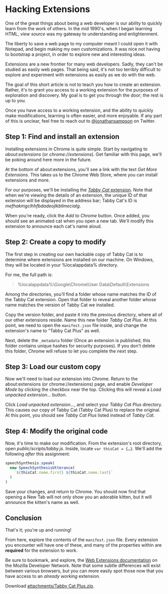 # Hacking Extensions

One of the great things about being a web developer is our ability to quickly learn from the work of others. In the mid 1990's, when I began learning HTML, _view source_ was my gateway to understanding and enlightenment.

The liberty to save a web page to my computer meant I could open it with Notepad, and begin making my own customizations. It was nice not having to bootstrap a project, in order to explore new and interesting ideas.

Extensions are a new frontier for many web developers. Sadly, they can't be studied as easily web pages. That being said, it's not too terribly difficult to explore and experiment with extensions as easily as we do with the web.

The goal of this short article is not to teach you how to create an extension. Rather, it's to grant you access to a working extension for the purposes of exploration and discovery. My goal is to get you through the door; the rest is up to you.

Once you have access to a working extension, and the ability to quickly make modifications, learning is often easier, and more enjoyable. If any part of this is unclear, feel free to reach out to [@jonathansampson](https://twitter.com/jonathansampson) on Twitter.

## Step 1: Find and install an extension

Installing extensions in Chrome is quite simple. Start by navigating to _about:extensions_ (or _chrome://extensions_). Get familiar with this page, we'll be poking around here more in the future.

At the bottom of about:extensions, you'll see a link with the text _Get More Extensions_. This takes us to the Chrome Web Store, where you can install extensions and more.

For our purposes, we'll be installing the [_Tabby Cat_ extension](https://chrome.google.com/webstore/detail/tabby-cat/mefhakmgclhhfbdadeojlkbllmecialg?hl=en-US). Note that when we're viewing the details of an extension, the unique ID of that extension will be displayed in the address bar; Tabby Cat's ID is _mefhakmgclhhfbdadeojlkbllmecialg_.

When you're ready, click the _Add to Chrome_ button. Once added, you should see an animated cat when you open a new tab. We'll modify this extension to announce each cat's name aloud.

## Step 2: Create a copy to modify

The first step in creating our own hackable copy of Tabby Cat is to determine where extensions are installed on our machine. On Windows, they will be located in your %localappdata% directory.

For me, the full path is:

> %localappdata%\Google\Chrome\User Data\Default\Extensions

Among the directories, you'll find a folder whose name matches the ID of the Tabby Cat extension. Open that folder to reveal another folder whose name matches the version of Tabby Cat we installed.

Copy the version folder, and paste it into the previous directory, where all of our other extensions reside. Name this new folder _Tabby Cat Plus_. At this point, we need to open the `manifest.json` file inside, and change the extension's name to "Tabby Cat Plus" as well.

Next, delete the `_metadata` folder (Once an extension is published, this folder contains unique hashes for security purposes). If you don't delete this folder, Chrome will refuse to let you complete the next step.

## Step 3: Load our custom copy

Now we'll need to load our extension into Chrome. Return to the about:extensions (or chrome://extensions) page, and enable _Developer Mode_ by clicking the checkbox near the top. Clicking this will reveal a _Load unpacked extension…_ button.

Click _Load unpacked extension…_, and select your _Tabby Cat Plus_ directory. This causes our copy of Tabby Cat (Tabby Cat Plus) to replace the original. At this point, you should see _Tabby Cat Plus_ listed instead of _Tabby Cat_.

## Step 4: Modify the original code

Now, it's time to make our modification. From the extension's root directory, open _public/scripts/tabby.js_. Inside, locate `var thisCat = {…}`. We'll add the following _after_ this assignment:

```js
speechSynthesis.speak(
  new SpeechSynthesisUtterance(
    `${thisCat.name.first} ${thisCat.name.last}`
  )
)
```

Save your changes, and return to Chrome. You should now find that opening a New Tab will not only show you an adorable kitten, but it will announce the kitten's name as well.

## Conclusion

That's it; you're up and running!

From here, explore the contents of the `manifest.json` file. Every extension you encounter will have one of these, and many of the properties within are **required** for the extension to work.

Be sure to bookmark, and explore, the [Web Extensions documentation](https://developer.mozilla.org/en-US/Add-ons/WebExtensions) on the Mozilla Developer Network. Note that some subtle differences will exist between various browsers, but you can more easily spot those now that you have access to an _already working_ extension.

Download [attachments/Tabby Cat Plus.zip](attachments/Tabby+Cat+Plus.zip).